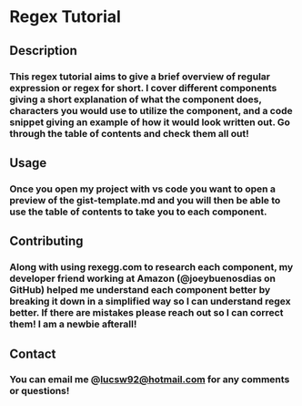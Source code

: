 # Regex Tutorial

## Description 


### This regex tutorial aims to give a brief overview of regular expression or regex for short. I cover different components giving a short explanation of what the component does, characters you would use to utilize the component, and a code snippet giving an example of how it would look written out. Go through the table of contents and check them all out!

## Usage


### Once you open my project with vs code you want to open a preview of the gist-template.md and you will then be able to use the table of contents to take you to each component.

## Contributing


### Along with using rexegg.com to research each component, my developer friend working at Amazon (@joeybuenosdias on GitHub) helped me understand each component better by breaking it down in a simplified way so I can understand regex better. If there are mistakes please reach out so I can correct them! I am a newbie afterall!

## Contact


### You can email me @lucsw92@hotmail.com for any comments or questions!